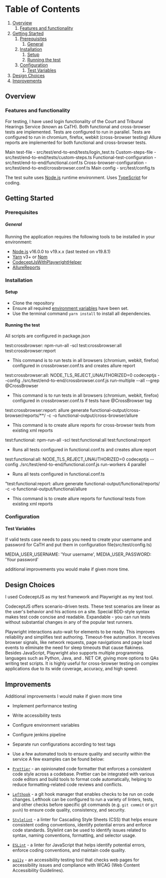 # Table of Contents

1. [Overview](#overview)
    1. [Features and functionality](#features-and-functionality)
2. [Getting Started](#getting-started)
    1. [Prerequisites](#prerequisites)
        1. [General](#general)
    2. [Installation](#installation)
        1. [Setup](#setup)
        2. [Running the test](#running-the-test)
    3. [Configuration](#configuration)
        1. [Test Variables](#test-variables)
3. [Design Choices](#design-choices)
4. [Improvements](#improvements)
          

## Overview

### Features and functionality

For testing, I have used login functionality of the Court and Tribunal Hearings Service (known as CaTH). 
Both functional and cross-browser tests are implemented.
Tests are configured to run in parallel.
Tests are configured to run in chromium, firefox, webkit (cross-browser testing)
Allure reports are implemented for both functional and cross-browser tests.

Main test-file - src/test/end-to-end/tests/login_test.ts
Custom-steps-file - src/test/end-to-end/tests/custom-steps.ts
Functional-test-configuration - src/test/end-to-end/functional.conf.ts
Cross-browser-configuration - src/test/end-to-end/crossbrowser.conf.ts
Main config - src/test/config.ts

The test suite uses [Node.js](https://nodejs.org/en) runtime environment.
Uses [TypeScript](https://www.typescriptlang.org/) for coding.

## Getting Started

### Prerequisites

##### General

Running the application requires the following tools to be installed in your environment:

- [Node.js](https://nodejs.org/) v16.0.0 to v19.x.x (last tested on v19.8.1)
- [Yarn](https://yarnpkg.com/) v3+ or [Npm](https://www.npmjs.com/)
- [CodeceptJsWithPlaywrightHelper](https://codecept.io/helpers/Playwright/)
- [AllureReports](https://docs.qameta.io/allure/)


### Installation

#### Setup

-   Clone the repository
-   Ensure all required [environment variables](#environment-variables) have been set.
-   Use the terminal command `yarn install` to install all dependencies.

#### Running the test

All scripts are configured in package.json

test:crossbrowser: npm-run-all -scl test:crossbrowser:all test:crossbrowser:report
- This command is to run tests in all browsers (chromium, webkit, firefox) configured in crossbrowser.conf.ts and creates allure report

test:crossbrowser:all: NODE_TLS_REJECT_UNAUTHORIZED=0 codeceptjs --config ./src/test/end-to-end/crossbrowser.conf.js run-multiple --all --grep @CrossBrowser
- This command is to run tests in all browsers (chromium, webkit, firefox) configured in crossbrowser.conf.ts if tests have @CrossBrowser tag 

test:crossbrowser:report: allure generate functional-output/cross-browser/reports/**/ -c -o functional-output/cross-browser/allure
- This command is to create allure reports for cross-browser tests from existing xml reports

test:functional: npm-run-all -scl test:functional:all test:functional:report
- Runs all tests configured in functional.conf.ts and creates allure report

test:functional:all: NODE_TLS_REJECT_UNAUTHORIZED=0 codeceptjs --config ./src/test/end-to-end/functional.conf.js run-workers 4 parallel
- Runs all tests configured in functional.conf.ts 

 "test:functional:report: allure generate functional-output/functional/reports/ -c -o functional-output/functional/allure
- This command is to create allure reports for functional tests from existing xml reports

### Configuration

#### Test Variables

If valid tests case needs to pass you need to create your username and password for CaTH
and put them in configuration file(src/test/config.ts)

MEDIA_USER_USERNAME: 'Your username',
MEDIA_USER_PASSWORD: 'Your password'

additional improvements you would make if given more time.

## Design Choices

I used CodeceptJS as my test framework and Playwright as my test tool.

CodeceptJS offers scenario-driven tests. These test scenarios are linear as the user's behavior and his actions on a site.
Special BDD-style syntax makes test code concise and readable. 
Expandable - you can run tests without substantial changes in any of the popular test runners.

Playwright interactions auto-wait for elements to be ready. This improves reliability and simplifies test authoring. 
Timeout-free automation. It receives browser signals, like network requests, page navigations and page load events to eliminate the need for sleep timeouts that cause flakiness.
Besides JavaScript, Playwright also supports multiple programming languages such as Python, Java, and . NET C#, giving more options to QAs writing test scripts.
It is highly useful for cross-browser testing on complex applications due to its wide coverage, accuracy, and high speed.

## Improvements

Additional improvements I would make if given more time

 - Implement performance testing
 - Write accessibility tests
 - Configure environment variables
 - Configure jenkins pipeline
 - Separate run configurations according to test tags
 - Use a few automated tools to ensure quality and security within the service
   A few examples can be found below:

-   [`Prettier`](https://prettier.io/) - an opinionated code formatter that enforces a consistent code style across a codebase. Prettier can be integrated with various code editors and build tools to format code automatically, helping to reduce formatting-related code reviews and conflicts.

-   [`Lefthook`](https://github.com/evilmartians/lefthook) - a git hook manager that enables checks to be run on code changes. Lefthook can be configured to run a variety of linters, tests, and other checks before specific git commands (e.g. `git commit` or `git push`) to ensure code quality, consistency, and security.

-   [`Stylelint`](https://stylelint.io/) - a linter for Cascading Style Sheets (CSS) that helps ensure consistent coding conventions, identify potential errors and enforce code standards. Stylelint can be used to identify issues related to syntax, naming conventions, formatting, and selector usage.

-   [`ESLint`](https://eslint.org/) - a linter for JavaScript that helps identify potential errors, enforce coding conventions, and maintain code quality.

-   [`pa11y`](https://pa11y.org/) - an accessibility testing tool that checks web pages for accessibility issues and compliance with WCAG (Web Content Accessibility Guidelines).
